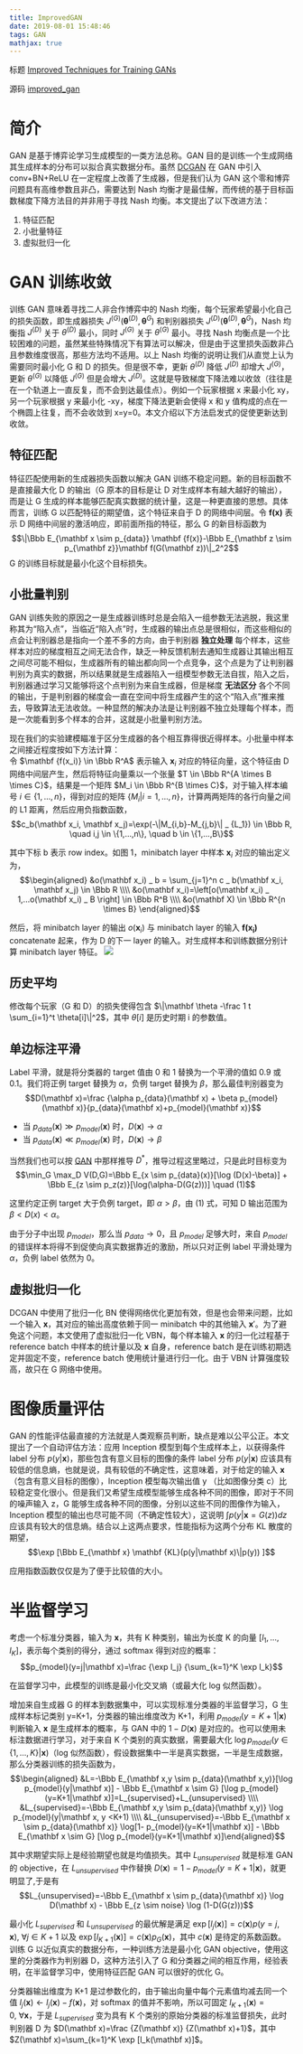 ```yaml
---
title: ImprovedGAN
date: 2019-08-01 15:48:46
tags: GAN
mathjax: true
---
```

标题 [Improved Techniques for Training GANs](https://arxiv.org/abs/1606.03498)

源码 [improved_gan](https://github.com/openai/improved_gan)

# 简介
GAN 是基于博弈论学习生成模型的一类方法总称。GAN 目的是训练一个生成网络其生成样本的分布可以拟合真实数据分布。虽然 [DCGAN](2019/07/23/GAN) 在 GAN 中引入 conv+BN+ReLU 在一定程度上改善了生成器，但是我们认为 GAN 这个零和博弈问题具有高维参数且非凸，需要达到 Nash 均衡才是最佳解，而传统的基于目标函数梯度下降方法目的并非用于寻找 Nash 均衡。本文提出了以下改进方法：
1. 特征匹配
2. 小批量特征
3. 虚拟批归一化

# GAN 训练收敛
训练 GAN 意味着寻找二人非合作博弈中的 Nash 均衡，每个玩家希望最小化自己的损失函数，即生成器损失 $J^{(G)}(\mathbf {\theta}^{(D)}, \mathbf {\theta}^{G})$ 和判别器损失 $J^{(D)}(\mathbf {\theta}^{(D)}, \mathbf {\theta}^{G})$，Nash 均衡指 $J^{(D)}$ 关于 $\theta^{(D)}$ 最小，同时 $J^{(G)}$ 关于 $\theta^{(G)}$ 最小。寻找 Nash 均衡点是一个比较困难的问题，虽然某些特殊情况下有算法可以解决，但是由于这里损失函数非凸且参数维度很高，那些方法均不适用。以上 Nash 均衡的说明让我们从直觉上认为需要同时最小化 G 和 D 的损失。但是很不幸，更新 $\theta^{(D)}$ 降低 $J^{(D)}$ 却增大 $J^{(G)}$，更新 $\theta^{(G)}$ 以降低 $J^{(G)}$ 但是会增大 $J^{(D)}$。这就是导致梯度下降法难以收敛（往往是在一个轨道上一直反复，而不会到达最佳点）。例如一个玩家根据 x 来最小化 xy，另一个玩家根据 y 来最小化 -xy，梯度下降法更新会使得 x 和 y 值构成的点在一个椭圆上往复，而不会收敛到 x=y=0。本文介绍以下方法启发式的促使更新达到收敛。

## 特征匹配
特征匹配使用新的生成器损失函数以解决 GAN 训练不稳定问题。新的目标函数不是直接最大化 D 的输出（G 原本的目标是让 D 对生成样本有越大越好的输出），而是让 G 生成的样本能够匹配真实数据的统计量，这是一种更直接的思想。具体而言，训练 G 以匹配特征的期望值，这个特征来自于 D 的网络中间层。令 $\mathbf {f(x)}$ 表示 D 网络中间层的激活响应，即前面所指的特征，那么 G 的新目标函数为
$$\|\Bbb E_{\mathbf x \sim p_{data}} \mathbf {f(x)}-\Bbb E_{\mathbf z \sim p_{\mathbf z}}\mathbf f(G(\mathbf z))\|_2^2$$
G 的训练目标就是最小化这个目标损失。

## 小批量判别
GAN 训练失败的原因之一是生成器训练时总是会陷入一组参数无法逃脱，我这里称其为“陷入点”，当临近“陷入点”时，生成器的输出点总是很相似，而这些相似的点会让判别器总是指向一个差不多的方向，由于判别器 __独立处理__ 每个样本，这些样本对应的梯度相互之间无法合作，缺乏一种反馈机制去通知生成器让其输出相互之间尽可能不相似，生成器所有的输出都向同一个点竞争，这个点是为了让判别器判别为真实的数据，所以结果就是生成器陷入一组模型参数无法自拔，陷入之后，判别器通过学习又能够将这个点判别为来自生成器，但是梯度 __无法区分__ 各个不同的输出，于是判别器的梯度会一直在空间中将生成器产生的这个“陷入点”推来推去，导致算法无法收敛。一种显然的解决办法是让判别器不独立处理每个样本，而是一次能看到多个样本的合并，这就是小批量判别方法。

现在我们的实验建模瞄准于区分生成器的各个相互靠得很近得样本。小批量中样本之间接近程度按如下方法计算：  
令 $\mathbf {f(x_i)} \in \Bbb R^A$ 表示输入 $\mathbf x_i$ 对应的特征向量，这个特征由 D 网络中间层产生，然后将特征向量乘以一个张量 $T \in \Bbb R^{A \times B \times C}$，结果是一个矩阵 $M_i \in \Bbb R^{B \times C}$，对于输入样本编号 $i \in \{1,...,n\}$，得到对应的矩阵 $\{M_i |i=1,...,n\}$，计算两两矩阵的各行向量之间的 L1 距离，然后应用负指数函数，
$$c_b(\mathbf x_i, \mathbf x_j)=\exp(-\|M_{i,b}-M_{j,b}\| _ {L_1}) \in \Bbb R, \quad i,j \in \{1,...,n\}, \quad b \in \{1,...,B\}$$

其中下标 b 表示 row index。如图 1，minibatch layer 中样本 $\mathbf x_i$ 对应的输出定义为，
$$\begin{aligned} &o(\mathbf x_i) _ b = \sum_{j=1}^n c _ b(\mathbf x_i, \mathbf x_j) \in \Bbb R
\\\\ &o(\mathbf x_i)=\left[o(\mathbf x_i) _ 1,...o(\mathbf x_i) _ B \right] \in \Bbb R^B
\\\\ &o(\mathbf X) \in \Bbb R^{n \times B} \end{aligned}$$

然后，将 minibatch layer 的输出 $o(\mathbf x_i)$ 与 minibatch layer 的输入 $\mathbf {f(x_i)}$ concatenate 起来，作为 D 的下一 layer 的输入。对生成样本和训练数据分别计算 minibatch layer 特征。
![](/images/ImprovedGAN_fig1.png)

## 历史平均
修改每个玩家（G 和 D）的损失使得包含 $\|\mathbf \theta -\frac 1 t \sum_{i=1}^t \theta[i]\|^2$，其中 $\theta[i]$ 是历史时期 i 的参数值。

## 单边标注平滑
Label 平滑，就是将分类器的 target 值由 0 和 1 替换为一个平滑的值如 0.9 或 0.1。我们将正例 target 替换为 $\alpha$，负例 target 替换为 $\beta$，那么最佳判别器变为
$$D(\mathbf x)=\frac {\alpha p_{data}(\mathbf x) + \beta p_{model}(\mathbf x)}{p_{data}(\mathbf x)+p_{model}(\mathbf x)}$$

- 当 $p_{data}(\mathbf x) \gg p_{model}(\mathbf x)$ 时，$D(\mathbf x) \rightarrow \alpha$
- 当 $p_{data}(\mathbf x) \ll p_{model}(\mathbf x)$ 时，$D(\mathbf x) \rightarrow \beta$

当然我们也可以按 [GAN](2019/7/23/GAN) 中那样推导 $D^{\ast}$，推导过程这里略过，只是此时目标变为
$$\min_G \max_D V(D,G)=\Bbb E_{x \sim p_{data}(x)}[\log (D(x)-\beta)] + \Bbb E_{z \sim p_z(z)}[\log(\alpha-D(G(z)))] \quad (1)$$

这里约定正例 target 大于负例 target，即 $\alpha > \beta$，由 (1) 式，可知 D 输出范围为 $\beta < D(x) < \alpha$。

由于分子中出现 $p_{model}$，那么当 $p_{data} \rightarrow 0$，且 $p_{model}$ 足够大时，来自 $p_{model}$ 的错误样本将得不到促使向真实数据靠近的激励，所以只对正例 label 平滑处理为 $\alpha$，负例 label 依然为 0。

## 虚拟批归一化
DCGAN 中使用了批归一化 BN 使得网络优化更加有效，但是也会带来问题，比如一个输入 $\mathbf x$，其对应的输出高度依赖于同一 minibatch 中的其他输入 $\mathbf x'$。为了避免这个问题，本文使用了虚拟批归一化 VBN，每个样本输入 $\mathbf x$ 的归一化过程基于 reference batch 中样本的统计量以及 $\mathbf x$ 自身，reference batch 是在训练初期选定并固定不变，reference batch 使用统计量进行归一化。由于 VBN 计算强度较高，故只在 G 网络中使用。

# 图像质量评估
GAN 的性能评估最直接的方法就是人类观察员判断，缺点是难以公平公正。本文提出了一个自动评估方法：应用 Inception 模型到每个生成样本上，以获得条件 label 分布 $p(y|\mathbf x)$，那些包含有意义目标的图像的条件 label 分布 $p(y|\mathbf x)$ 应该具有较低的信息熵，也就是说，具有较低的不确定性，这意味着，对于给定的输入 $\mathbf x$（包含有意义目标的图像），Inception 模型每次输出值 y （比如图像分类 c）比较稳定变化很小。但是我们又希望生成模型能够生成各种不同的图像，即对于不同的噪声输入 z，G 能够生成各种不同的图像，分别以这些不同的图像作为输入， Inception 模型的输出也尽可能不同（不确定性较大），这说明 $\int p(y|\mathbf x=G(z)) dz$ 应该具有较大的信息熵。结合以上这两点要求，性能指标为这两个分布 KL 散度的期望，
$$\exp [\Bbb E_{\mathbf x} \mathbf {KL}(p(y|\mathbf x)\|p(y)) ]$$

应用指数函数仅仅是为了便于比较值的大小。

# 半监督学习
考虑一个标准分类器，输入为 $\mathbf x$，共有 K 种类别，输出为长度 K 的向量 $[l_1,...,l_K]$，表示每个类别的得分，通过 softmax 得到对应的概率：
$$p_{model}(y=j|\mathbf x)=\frac {\exp l_j} {\sum_{k=1}^K \exp l_k}$$

在监督学习中，此模型的训练是最小化交叉熵（或最大化 log 似然函数）。

增加来自生成器 G 的样本到数据集中，可以实现标准分类器的半监督学习，G 生成样本标记类别 y=K+1，分类器的输出维度改为 K+1，利用 $p_{model}(y=K+1|\mathbf x)$ 判断输入 $\mathbf x$ 是生成样本的概率，与 GAN 中的 $1-D(\mathbf x)$ 是对应的。也可以使用未标注数据进行学习，对于来自 K 个类别的真实数据，需要最大化 $\log p_{model}(y \in \{1,...,K\}|\mathbf x)$（log 似然函数），假设数据集中一半是真实数据，一半是生成数据，那么分类器训练的损失函数为，
$$\begin{aligned} &L=-\Bbb E_{\mathbf x,y \sim p_{data}(\mathbf x,y)}[\log p_{model}(y|\mathbf x)] - \Bbb E_{\mathbf x \sim G} [\log p_{model}(y=K+1|\mathbf x)]=L_{supervised}+L_{unsupervised}
\\\\ &L_{supervised}=-\Bbb E_{\mathbf x,y \sim p_{data}(\mathbf x,y)} \log p_{model}(y|\mathbf x, y <K+1)
\\\\ &L_{unsupervised}=-\Bbb E_{\mathbf x \sim p_{data}(\mathbf x)} \log[1- p_{model}(y=K+1|\mathbf x)] - \Bbb E_{\mathbf x \sim G} [\log p_{model}(y=K+1|\mathbf x)]\end{aligned}$$

其中求期望实际上是经验期望也就是均值损失。其中 $L_{unsupervised}$ 就是标准 GAN 的 objective，在 $L_{unsupervised}$ 中作替换 $D(\mathbf x)=1-p_{model}(y=K+1|\mathbf x)$，就更明显了,于是有
$$L_{unsupervised}=-\Bbb E_{\mathbf x \sim p_{data}(\mathbf x)} \log D(\mathbf x) - \Bbb E_{z \sim noise} \log (1-D(G(z)))$$

最小化 $L_{supervised}$ 和 $L_{unsupervised}$ 的最优解是满足 $\exp[l_j(\mathbf x)]=c(\mathbf x) p(y=j,\mathbf x), \ \forall j \in K+1$ 以及 $\exp[l_{K+1}(\mathbf x)]=c(\mathbf x) p_G(\mathbf x)$，其中 $c(\mathbf x)$ 是待定的系数函数。训练 G 以近似真实的数据分布，一种训练方法是最小化 GAN objective，使用这里的分类器作为判别器 D，这种方法引入了 G 和分类器之间的相互作用，经验表明，在半监督学习中，使用特征匹配 GAN 可以很好的优化 G。

分类器输出维度为 K+1 是过参数化的，由于输出向量中每个元素值均减去同一个值 $l_j(\mathbf x)\leftarrow l_j(\mathbf x)-f(\mathbf x)$，对 softmax 的值并不影响，所以可固定 $l_{K+1}(\mathbf x)=0, \ \forall \mathbf x$，于是 $L_{supervised}$ 变为具有 K 个类别的原始分类器的标准监督损失，此时判别器 D 为 $D(\mathbf x)=\frac {Z(\mathbf x)} {Z(\mathbf x)+1}$，其中 $Z(\mathbf x)=\sum_{k=1}^K \exp [l_k(\mathbf x)]$。